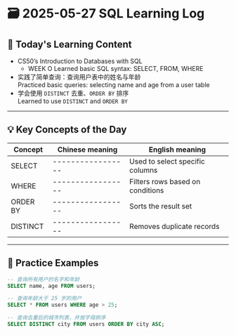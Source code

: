 # 🗃️ 2025-05-27 SQL Learning Log

## 📘 Today's Learning Content
- CS50’s Introduction to Databases with SQL 
  - WEEK O 
  Learned basic SQL syntax: SELECT, FROM, WHERE
- 实践了简单查询：查询用户表中的姓名与年龄  
  Practiced basic queries: selecting name and age from a user table
- 学会使用 `DISTINCT` 去重、`ORDER BY` 排序  
  Learned to use `DISTINCT` and `ORDER BY`

---

## 💡 Key Concepts of the Day
|    Concept     | Chinese meaning |          English meaning        |
|----------------|-----------------|---------------------------------|
| SELECT         |-----------------| Used to select specific columns |
| WHERE          |-----------------| Filters rows based on conditions|
| ORDER BY       |-----------------| Sorts the result set            |
| DISTINCT       |-----------------| Removes duplicate records       |

---

## 🧪 Practice Examples

```sql
-- 查询所有用户的名字和年龄
SELECT name, age FROM users;

-- 查询年龄大于 25 岁的用户
SELECT * FROM users WHERE age > 25;

-- 查询去重后的城市列表，并按字母排序
SELECT DISTINCT city FROM users ORDER BY city ASC;